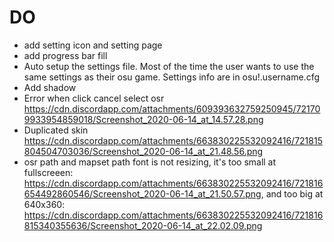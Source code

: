 # DO 
- add setting icon and setting page
- add progress bar fill
- Auto setup the settings file. Most of the time the user wants to use the same settings as their osu game. Settings info are in osu!.username.cfg
- Add shadow
- Error when click cancel select osr https://cdn.discordapp.com/attachments/609393632759250945/721709933954859018/Screenshot_2020-06-14_at_14.57.28.png
- Duplicated skin https://cdn.discordapp.com/attachments/663830225532092416/721815804504703036/Screenshot_2020-06-14_at_21.48.56.png
- osr path and mapset path font is not resizing, it's too small at fullscreeen: https://cdn.discordapp.com/attachments/663830225532092416/721816654492860546/Screenshot_2020-06-14_at_21.50.57.png, and too big at 640x360: https://cdn.discordapp.com/attachments/663830225532092416/721816815340355636/Screenshot_2020-06-14_at_22.02.09.png
